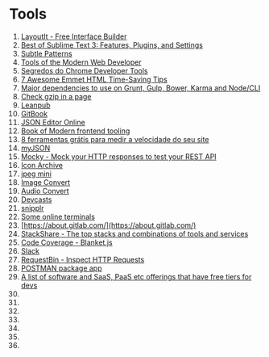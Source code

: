 # Tools

1. [LayoutIt - Free Interface Builder](http://www.layoutit.com/)
1. [Best of Sublime Text 3: Features, Plugins, and Settings](http://scotch.io/bar-talk/best-of-sublime-text-3-features-plugins-and-settings)
1. [Subtle Patterns](http://subtlepatterns.com/)
1. [Tools of the Modern Web Developer](https://courses.tutsplus.com/courses/tools-of-the-modern-web-developer)
1. [Segredos do Chrome Developer Tools](http://loopinfinito.com.br/2014/03/18/segredos-do-chrome-dev-tools/)
1. [7 Awesome Emmet HTML Time-Saving Tips](http://designshack.net/articles/css/7-awesome-emmet-html-time-saving-tips/)
1. [Major dependencies to use on Grunt, Gulp, Bower, Karma and Node/CLI](https://gist.github.com/ericdouglas/9908371)
1. [Check gzip in a page](http://gzipwtf.com/)
1. [Leanpub](https://leanpub.com/)
1. [GitBook](http://www.gitbook.io/)
1. [JSON Editor Online](http://www.jsoneditoronline.org/)
1. [Book of Modern frontend tooling](http://tooling.github.io/book-of-modern-frontend-tooling/index.html)
1. [8 ferramentas grátis para medir a velocidade do seu site](http://verticis.com.br/blog/tutoriais/8-ferramentas-gratis-para-medir-a-velocidade-do-seu-site/)
1. [myJSON](http://myjson.com/)
1. [Mocky - Mock your HTTP responses to test your REST API](http://www.mocky.io/)
1. [Icon Archive](http://www.iconarchive.com/)
1. [jpeg mini](http://www.jpegmini.com/)
1. [Image Convert](http://image.online-convert.com/)
1. [Audio Convert](http://audio.online-convert.com/)
1. [Devcasts](http://www.devcasts.io/)
1. [snipplr](http://snipplr.com/)
1. [Some online terminals](http://repl.it/)
1. [https://about.gitlab.com/](https://about.gitlab.com/)
1. [StackShare - The top stacks and combinations of tools and services](http://stackshare.io/stacks)
1. [Code Coverage - Blanket.js](http://blanketjs.org/)
1. [Slack](https://slack.com/)
1. [RequestBin - Inspect HTTP Requests](http://requestb.in/)
1. [POSTMAN package app](https://chrome.google.com/webstore/detail/postman-rest-client-packa/fhbjgbiflinjbdggehcddcbncdddomop)
1. [A list of software and SaaS, PaaS etc offerings that have free tiers for devs](https://github.com/ripienaar/free-for-dev)
1. []()
1. []()
1. []()
1. []()
1. []()
1. []()
1. []()

